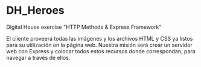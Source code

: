 # DH_Heroes
Digital House exercise "HTTP Methods & Express Framework"

El cliente proveerá todas las imágenes y los archivos HTML y CSS ya listos para su utilización en la página web. Nuestra misión será crear un servidor web con Express y colocar todos estos recursos donde correspondan, para navegar a través de ellos.
